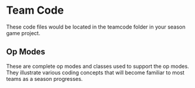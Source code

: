 # Team Code

These code files would be located in the teamcode folder in your season
game project.

## Op Modes

These are complete op modes and classes used to support the op modes.
They illustrate various coding concepts that will become familiar to
most teams as a season progresses.
